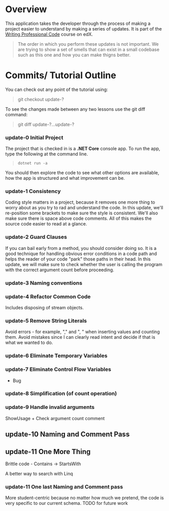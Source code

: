 # Overview

This application takes the developer through the process of making a project easier to understand by making a series of updates. It is part of the [Writing Professional Code](https://www.edx.org/school/microsoft) course on edX. 

> The order in which you perform these updates is not important. We are trying to show a set of smells that can exist in a small codebase such as this one and how you can make thigns better. 


# Commits/ Tutorial Outline

You can check out any point of the tutorial using:

> git checkout update-?

To see the changes made between any two lessons use the git diff command:

> git diff update-?...update-?

### update-0 Initial Project
The project that is checked in is a **.NET Core** console app. To run the app, type the following at the command line. 

> `dotnet run -a`

You should then explore the code to see what other options are available, how the app is structured and what improvement can be. 

### update-1 Consistency

Coding style matters in a project, because it removes one more thing to worry about as you try to rad and understand the code. In this update, we'll re-position some brackets to make sure the style is consistent. We'll also make sure there is space above code comments. All of this makes the source code easier to read at a glance. 

### update-2 Guard Clauses

If you can bail early from a method, you should consider doing so. It is a good technique for handling obvious error conditions in a code path and helps the reader of your code "park" those paths in their head. In this update, we will make sure to check whether the user is calling the program with the correct argument count before proceeding.

### update-3 Naming conventions

### update-4 Refactor Common Code

Includes disposing of stream objects. 

### update-5 Remove String Literals

Avoid errors - for example, "," and ", " when inserting values and counting them. Avoid mistakes since I can clearly read intent and decide if that is what we wanted to do. 

### update-6 Eliminate Temporary Variables

### update-7 Eliminate Control Flow Variables
+ Bug

### update-8 Simplification (of count operation)

### update-9 Handle invalid arguments

ShowUsage + Check argument count comment

## update-10 Naming and Comment Pass



## update-11 One More Thing
Brittle code - Contains -> StartsWith

A better way to search with Linq

### update-11 One last Naming and Comment pass
More student-centric because no matter how much we pretend, the code is very specific to our current schema.
TODO for future work





